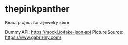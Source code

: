 # thepinkpanther
React project for a jewelry store

Dummy API: https://mocki.io/fake-json-api
Picture Source: https://www.gabrielny.com/
